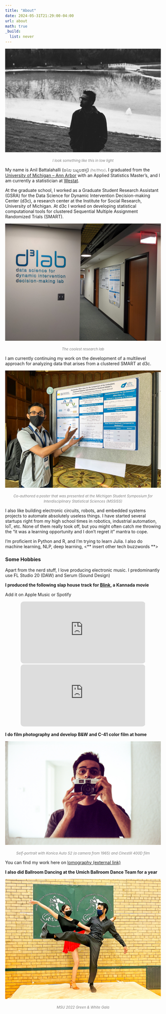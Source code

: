 ```yaml
---
title: "About"
date: 2024-05-31T21:29:00-04:00
url: about
math: true
_build:
  list: never
---
```



![I look something like this](images/profilepicbw.jpg)
<p style="text-align: center; font-style: italic; color: #808080;"><small>I look something like this in low light</small></p>

My name is Anil Battalahalli (ಅನಿಲ ಬಟ್ಟಲಹಳ್ಳಿ) <text style="text-align: center; font-style: italic; color: #808080;"><small>(he/they)</small></text>. I graduated from the [University of Michigan – Ann Arbor](https://lsa.umich.edu/stats) with an Applied Statistics Master’s, and I am currently a statistician at [Westat](https://www.westat.com).

At the graduate school, I worked as a Graduate Student Research Assistant (GSRA) for the Data Science for Dynamic Intervention Decision-making Center (d3c), a research center at the Institute for Social Research, University of Michigan. At d3c I worked on developing statistical computational tools for clustered Sequential Multiple Assignment Randomized Trials (SMART).

![d3c](images/d3c.jpg)
<p style="text-align: center; font-style: italic; color: #808080;">
  <small>The coolest research lab</small>
</p>

 I am currently continuing my work on the development of a multilevel approach for analyzing data that arises from a clustered SMART at d3c.

![mssiss](images/mssiss.jpg)
<p style="text-align: center; font-style: italic; color: #808080;">
  <small>Co-authored a poster that was presented at the Michigan Student Symposium for Interdisciplinary Statistical Sciences (MSSISS)</small>
</p>

I also like building electronic circuits, robots, and embedded systems projects to automate absolutely useless things. I have started several startups right from my high school times in robotics, industrial automation, IoT, etc. None of them really took off, but you might often catch me throwing the “it was a learning opportunity and I don’t regret it” mantra to cope.

I’m proficient in Python and R, and I’m trying to learn Julia. I also do machine learning, NLP, deep learning, <** insert other tech buzzwords **>

### Some Hobbies

Apart from the nerd stuff, I love producing electronic music. I predominantly use FL Studio 20 (DAW) and Serum (Sound Design)

**I produced the following slap house track for [Blink](https://www.imdb.com/title/tt19874970/), a Kannada movie**

Add it on Apple Music or Spotify

<center>
<iframe allow="autoplay *; encrypted-media *; fullscreen *; clipboard-write" frameborder="0" height="200" style="width:80%;max-width:660px;overflow:hidden;border-radius:10px;" sandbox="allow-forms allow-popups allow-same-origin allow-scripts allow-storage-access-by-user-activation allow-top-navigation-by-user-activation" src="https://embed.music.apple.com/us/album/aadi-baa-rhythm-of-blink-from-blink/1723315462?i=1723315472"></iframe>
</center>

<center>
<iframe style="border-radius:10px" src="https://open.spotify.com/embed/track/2dcf16Qu3YurRrqA3F9lqp?utm_source=generator" width="80%" height="200" frameBorder="0" allowfullscreen="" allow="autoplay; clipboard-write; encrypted-media; fullscreen; picture-in-picture" loading="lazy"></iframe>
</center>


**I do film photography and develop B&W and C-41 color film at home**

![msu](images/HoldingCamera.jpeg)
<p style="text-align: center; font-style: italic; color: #808080;">
  <small>Self-portrait with Konica Auto S2 (a camera from 1965) and Cinestill 400D film</small>
</p>

You can find my work here on [lomography (external link)](https://www.lomography.com/homes/anilbattalahalli)

**I also did Ballroom Dancing at the Umich Ballroom Dance Team for a year**

![msu](images/msu.jpg)
<p style="text-align: center; font-style: italic; color: #808080;">
  <small>MSU 2022 Green & White Gala</small>
</p>

<!-- #### I play chess with my friends

Solve this puzzle! (yoinked from Lichess daily puzzle)

<iframe src="https://lichess.org/training/frame?theme=brown&bg=dark" style="width: 400px; height: 444px;" allowtransparency="true" frameborder="0"></iframe> -->